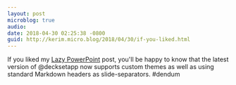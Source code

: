 ```yaml
---
layout: post
microblog: true
audio: 
date: 2018-04-30 02:25:38 -0800
guid: http://kerim.micro.blog/2018/04/30/if-you-liked.html
---
```

If you liked my [Lazy PowerPoint](https://anthrodendum.org/2018/02/22/lazy-powerpoint-working-with-text-4/) post, you'll be happy to know that the latest version of @decksetapp now supports custom themes as well as using standard Markdown headers as slide-separators. #dendum 
